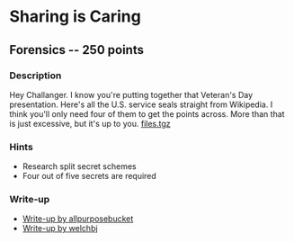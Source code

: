# Sharing is Caring

## Forensics -- 250 points

### Description

Hey Challanger. I know you're putting together that Veteran's Day presentation. Here's all the U.S. service seals straight from Wikipedia. I think you'll only need four of them to get the points across. More than that is just excessive, but it's up to you. [files.tgz](./files.tgz)

### Hints

* Research split secret schemes
* Four out of five secrets are required


### Write-up

- [Write-up by allpurposebucket](https://github.com/allpurposebucket/CTF-Writeups/blob/master/ACICTF/Sharing-Is-Caring.md)
- [Write-up by welchbj](https://github.com/welchbj/ctf/tree/master/writeups/2020/CyberStakes/sharing-is-caring)
